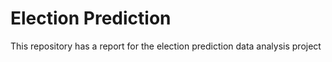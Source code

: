 # Election Prediction
This repository has a report for the election prediction data analysis project
